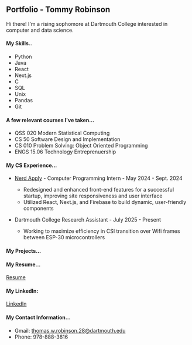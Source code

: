 ## Portfolio - Tommy Robinson

Hi there!  I'm a rising sophomore at Dartmouth College interested in computer and data science. 

#### My Skills..
- Python
- Java
- React
- Next.js
- C
- SQL
- Unix
- Pandas
- Git

#### A few relevant courses I've taken...
- QSS 020 Modern Statistical Computing
- CS 50 Software Design and Implementation
- CS 010 Problem Solving: Object Oriented Programming
- ENGS 15.06 Technology Entreprenuership

#### My CS Experience...
- [Nerd Apply](nerdapply.com) - Computer Programming Intern - May 2024 - Sept. 2024
  - Redesigned and enhanced front-end features for a successful startup, improving site responsiveness and user interface
  - Utilized React, Next.js, and Firebase to build dynamic, user-friendly components
  
- Dartmouth College Research Assistant - July 2025 - Present
  - Working to maximize efficiency in CSI transition over Wifi frames between ESP-30 microcontrollers

#### My Projects...

#### My Resume...
[Resume](https://github.com/tommy-robinson/tommy-robinson/blob/main/Thomas__Robinson__Resume%20.pdf)

#### My LinkedIn:
[LinkedIn](https://www.linkedin.com/in/tommy-robinson-6bb998322)

#### My Contact Information...
- Gmail: thomas.w.robinson.28@dartmouth.edu
- Phone: 978-888-3816
